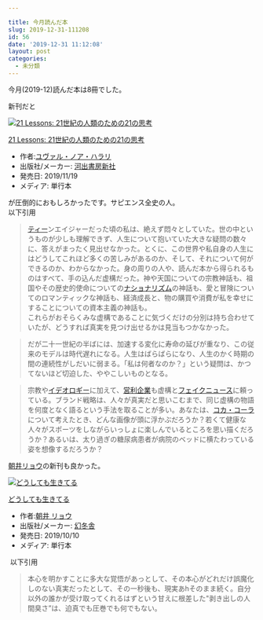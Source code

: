 ```yaml
---

title: 今月読んだ本
slug: 2019-12-31-111208
id: 56
date: '2019-12-31 11:12:08'
layout: post
categories:
  - 未分類
---
```


今月(2019-12)読んだ本は8冊でした。

新刊だと



[![21 Lessons: 21世紀の人類のための21の思考](https://images-fe.ssl-images-amazon.com/images/I/41PNV8pWOzL._SL160_.jpg "21 Lessons: 21世紀の人類のための21の思考")](https://www.amazon.co.jp/exec/obidos/ASIN/4309227880/peipeipe-22/)



[21 Lessons: 21世紀の人類のための21の思考](https://www.amazon.co.jp/exec/obidos/ASIN/4309227880/peipeipe-22/)

*   作者:[ユヴァル・ノア・ハラリ](http://d.hatena.ne.jp/keyword/%A5%E6%A5%F4%A5%A1%A5%EB%A1%A6%A5%CE%A5%A2%A1%A6%A5%CF%A5%E9%A5%EA)
*   出版社/メーカー: [河出書房新社](http://d.hatena.ne.jp/keyword/%B2%CF%BD%D0%BD%F1%CB%BC%BF%B7%BC%D2)
*   発売日: 2019/11/19
*   メディア: 単行本







が圧倒的におもしろかったです。サピエンス全史の人。  
以下引用

> [ティー](http://d.hatena.ne.jp/keyword/%A5%C6%A5%A3%A1%BC)ンエイジャーだった頃の私は、絶えず悶々としていた。世の中というものが少しも理解できず、人生について抱いていた大きな疑問の数々に、答えがまったく見出せなかった。とくに、この世界や私自身の人生にはどうしてこれほど多くの苦しみがあるのか、そして、それについて何ができるのか、わからなかった。身の周りの人や、読んだ本から得られるものはすべて、手の込んだ虚構だった。神や天国についての宗教神話も、祖国やその歴史的使命についての[ナショナリズム](http://d.hatena.ne.jp/keyword/%A5%CA%A5%B7%A5%E7%A5%CA%A5%EA%A5%BA%A5%E0)の神話も、愛と冒険についてのロマンティックな神話も、経済成長と、物の購買や消費が私を幸せにすることについての資本主義の神話も。  
> これらがおそらくみな虚構であることに気づくだけの分別は持ち合わせていたが、どうすれば真実を見つけ出せるかは見当もつかなかった。

> だが二十一世紀の半ばには、加速する変化に寿命の延びが重なり、この従来のモデルは時代遅れになる。人生はばらばらになり、人生のかく時期の間の連続性がしだいに弱まる。「私は何者なのか？」という疑問は、かつてないほど切迫した、ややこしいものとなる。

> 宗教や[イデオロギー](http://d.hatena.ne.jp/keyword/%A5%A4%A5%C7%A5%AA%A5%ED%A5%AE%A1%BC)に加えて、[営利企業](http://d.hatena.ne.jp/keyword/%B1%C4%CD%F8%B4%EB%B6%C8)も虚構と[フェイクニュース](http://d.hatena.ne.jp/keyword/%A5%D5%A5%A7%A5%A4%A5%AF%A5%CB%A5%E5%A1%BC%A5%B9)に頼っている。ブランド戦略は、人々が真実だと思いこむまで、同じ虚構の物語を何度となく語るという手法を取ることが多い。あなたは、[コカ・コーラ](http://d.hatena.ne.jp/keyword/%A5%B3%A5%AB%A1%A6%A5%B3%A1%BC%A5%E9)について考えたとき、どんな画像が頭に浮かぶだろうか？若くて健康な人々がスポーツをしながらいっしょに楽しんでいるところを思い描くだろうか？あるいは、太り過ぎの糖尿病患者が病院のベッドに横たわっている姿を想像するだろうか？

[朝井リョウ](http://d.hatena.ne.jp/keyword/%C4%AB%B0%E6%A5%EA%A5%E7%A5%A6)の新刊も良かった。



[![どうしても生きてる](https://images-fe.ssl-images-amazon.com/images/I/41p8w87gvkL._SL160_.jpg "どうしても生きてる")](https://www.amazon.co.jp/exec/obidos/ASIN/434403516X/peipeipe-22/)



[どうしても生きてる](https://www.amazon.co.jp/exec/obidos/ASIN/434403516X/peipeipe-22/)

*   作者:[朝井 リョウ](http://d.hatena.ne.jp/keyword/%C4%AB%B0%E6%20%A5%EA%A5%E7%A5%A6)
*   出版社/メーカー: [幻冬舎](http://d.hatena.ne.jp/keyword/%B8%B8%C5%DF%BC%CB)
*   発売日: 2019/10/10
*   メディア: 単行本







 以下引用

> 本心を明かすことに多大な覚悟があっとして、その本心がどれだけ誤魔化しのない真実だったとして、その一秒後も、現実あhそのまま続く。自分以外の誰かが受け取ってくれるはずという甘えに根差した"剥き出しの人間臭さ”は、迫真でも圧巻でも何でもない。